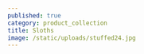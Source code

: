 ```yaml
---
published: true
category: product_collection
title: Sloths
image: /static/uploads/stuffed24.jpg
---
```


